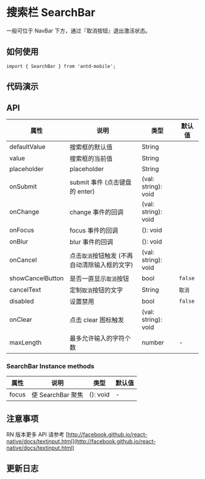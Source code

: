 # 搜索栏 SearchBar

一般可位于 NavBar 下方，通过『取消按钮』退出激活状态。

## 如何使用

```
import { SearchBar } from 'antd-mobile';

```

## 代码演示


## API

|属性 | 说明 | 类型 | 默认值
|----|-----|------|------
| defaultValue |    搜索框的默认值     | String |    |
| value      |  搜索框的当前值  | String |    |
| placeholder    |    placeholder     | String |    |
| onSubmit    |  submit 事件 (点击键盘的 enter)  | (val: string): void |    |
| onChange    |    change 事件的回调     | (val: string): void |    |
| onFocus    |    focus 事件的回调     | (): void |    |
| onBlur    |    blur 事件的回调     | (): void |    |
| onCancel  | 点击`取消`按钮触发 (不再自动清除输入框的文字) | (val: string): void |    |
| showCancelButton    |    是否一直显示`取消`按钮     | bool |  `false`  |
| cancelText    |   定制`取消`按钮的文字     | String |  `取消`  |
| disabled    |  设置禁用   | bool |  `false`  |
| onClear    |    点击 clear 图标触发  | (val: string): void |    |
| maxLength      |  最多允许输入的字符个数    | number | -  |


### SearchBar Instance methods

|属性 | 说明 | 类型 | 默认值
|----|-----|------|------
| focus     | 使 SearchBar 聚焦  | (): void |  -  |


## 注意事项

RN 版本更多 API 请参考 [http://facebook.github.io/react-native/docs/textinput.html](http://facebook.github.io/react-native/docs/textinput.html)

## 更新日志
